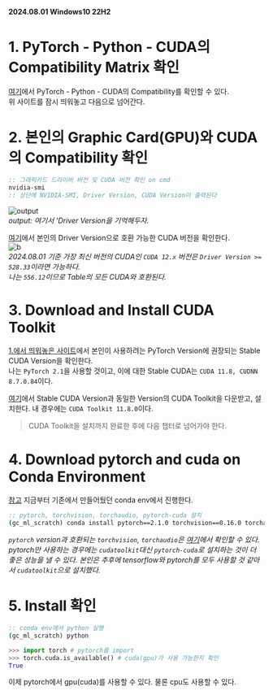 **2024.08.01 Windows10 22H2**  
# 1. PyTorch - Python - CUDA의 Compatibility Matrix 확인
[여기](https://github.com/pytorch/pytorch/blob/main/RELEASE.md#release-compatibility-matrix)에서 PyTorch - Python - CUDA의 Compatibility를 확인할 수 있다.  
위 사이트를 잠시 띄워놓고 다음으로 넘어간다.


# 2. 본인의 Graphic Card(GPU)와 CUDA의 Compatibility 확인
```cmd
:: 그래픽카드 드라이버 버전 및 CUDA 버전 확인 on cmd
nvidia-smi
:: 상단에 NVIDIA-SMI, Driver Version, CUDA Version이 출력된다
```
![output](https://github.com/user-attachments/assets/bf7a1dca-87cc-4218-a164-5f89473c9c19)  
*output: 여기서 'Driver Version을 기억해두자.*  

[여기](https://docs.nvidia.com/cuda/cuda-toolkit-release-notes/index.html#id4)에서 본인의 Driver Version으로 호환 가능한 CUDA 버전을 확인한다.  
![b](https://github.com/user-attachments/assets/11a420b7-3835-49f2-833f-085f741f972f)  
*2024.08.01 기준 가장 최신 버전의 CUDA인 `CUDA 12.x` 버전은 `Driver Version >= 528.33`이라면 가능하다.*  
*나는 `556.12`이므로 Table의 모든 CUDA와 호환된다.*


# 3. Download and Install CUDA Toolkit
[1.에서 띄워놓은 사이트](https://github.com/pytorch/pytorch/blob/main/RELEASE.md#release-compatibility-matrix)에서 본인이 사용하려는 PyTorch Version에 권장되는 Stable CUDA Version을 확인한다.  
나는 `PyTorch 2.1`을 사용할 것이고, 이에 대한 Stable CUDA는 	`CUDA 11.8, CUDNN 8.7.0.84`이다.  

[여기](https://developer.nvidia.com/cuda-toolkit-archive)에서 Stable CUDA Version과 동일한 Version의 CUDA Toolkit을 다운받고, 설치한다. 내 경우에는 `CUDA Toolkit 11.8.0`이다.  
> CUDA Toolkit을 설치까지 완료한 후에 다음 챕터로 넘어가야 한다.


# 4. Download pytorch and cuda on Conda Environment
[참고](https://github.com/rudevico/Gachon-AISTUDY/blob/main/conda/miniconda_install_windows10.md) 지금부터 기존에서 만들어뒀던 conda env에서 진행한다.  
```cmd
:: pytorch, torchvision, torchaudio, pytorch-cuda 설치
(gc_ml_scratch) conda install pytorch==2.1.0 torchvision==0.16.0 torchaudio==2.1.0 cudatoolkit=11.8 -c pytorch -c nvidia
```
*`pytorch` version과 호환되는 `torchvision`, `torchaudio`은 [여기](https://pytorch.org/get-started/previous-versions/#v210)에서 확인할 수 있다.*
*pytorch만 사용하는 경우에는 `cudatoolkit`대신 `pytorch-cuda`로 설치하는 것이 더 좋은 성능을 낼 수 있다.*
*본인은 추후에 tensorflow와 pytorch를 모두 사용할 것 같아서 `cudatoolkit`으로 설치했다.*

# 5. Install 확인
```cmd
:: conda env에서 python 실행
(gc_ml_scratch) python
```

```python
>>> import torch # pytorch를 import
>>> torch.cuda.is_available() # cuda(gpu)가 사용 가능한지 확인
True
```

이제 pytorch에서 gpu(cuda)를 사용할 수 있다. 물론 cpu도 사용할 수 있다.
